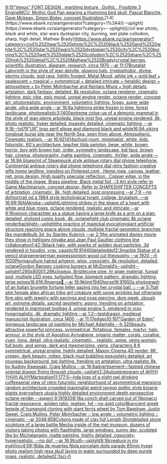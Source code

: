 [9:15](https://www.ebank.nz/aiartgenerator?category=9%3A15)["Venus" FONT DESIGN , marbling texture , Gothic , Frostbite 3 Engine](https://www.ebank.nz/aiartgenerator?category=%22Venus%22%2520FONT%2520DESIGN%2520%2C%2520marbling%2520texture%2520%2C%2520Gothic%2520%2C%2520Frostbite%25203%2520Engine)[MCU, Mythic God Pan wearing a Humming bird skull, Pascal Blanche, Dave Mckean, Simon Bisley, concept Illustration.](https://www.ebank.nz/aiartgenerator?category=MCU%2C%2520Mythic%2520God%2520Pan%2520wearing%2520a%2520Humming%2520bird%2520skull%2C%2520Pascal%2520Blanche%2C%2520Dave%2520Mckean%2C%2520Simon%2520Bisley%2C%2520concept%2520Illustration.)[1:4](https://www.ebank.nz/aiartgenerator?category=1%3A4)[--uplight](https://www.ebank.nz/aiartgenerator?category=--uplight)[civil war photo, black and white, star wars dystopian city, burning, wet plate collodion, sharp, high detail, Mathew Brady](https://www.ebank.nz/aiartgenerator?category=civil%2520war%2520photo%2C%2520black%2520and%2520white%2C%2520star%2520wars%2520dystopian%2520city%2C%2520burning%2C%2520wet%2520plate%2520collodion%2C%2520sharp%2C%2520high%2520detail%2C%2520Mathew%2520Brady)[crystal berries, scientific illustration, diagram, research, circa 1970 --ar 11:17](https://www.ebank.nz/aiartgenerator?category=crystal%2520berries%2C%2520scientific%2520illustration%2C%2520diagram%2C%2520research%2C%2520circa%25201970%2520--ar%252011%3A17)[Brutalist Labyrinth in the style of jean delville, glowing halo, tryptophobic, divine, stormy clouds, god rays, lightly fogged, Metal Mood, white ink + gold leaf + opalescent + magical + symmetrical + detailed intricate + heraldic design + atmosphere + by Peter Mohrbacher and Kentaro Miura + high details, artstation, dark fantasy, detailed, 8k resolution, octane renderer, cinematic lighting, epic vibe, epic mood, unreal engine render, octane render, concept art, photorealistic, environment, volumetric lighting, foggy, super wide angle, ultra wide angle --ar 16:9](https://www.ebank.nz/aiartgenerator?category=Brutalist%2520Labyrinth%2520in%2520the%2520style%2520of%2520jean%2520delville%2C%2520glowing%2520halo%2C%2520tryptophobic%2C%2520divine%2C%2520stormy%2520clouds%2C%2520god%2520rays%2C%2520lightly%2520fogged%2C%2520Metal%2520Mood%2C%2520white%2520ink%2520%2B%2520gold%2520leaf%2520%2B%2520opalescent%2520%2B%2520magical%2520%2B%2520symmetrical%2520%2B%2520detailed%2520intricate%2520%2B%2520heraldic%2520design%2520%2B%2520atmosphere%2520%2B%2520by%2520Peter%2520Mohrbacher%2520and%2520Kentaro%2520Miura%2520%2B%2520high%2520details%2C%2520artstation%2C%2520dark%2520fantasy%2C%2520detailed%2C%25208k%2520resolution%2C%2520octane%2520renderer%2C%2520cinematic%2520lighting%2C%2520epic%2520vibe%2C%2520epic%2520mood%2C%2520unreal%2520engine%2520render%2C%2520octane%2520render%2C%2520concept%2520art%2C%2520photorealistic%2C%2520environment%2C%2520volumetric%2520lighting%2C%2520foggy%2C%2520super%2520wide%2520angle%2C%2520ultra%2520wide%2520angle%2520--ar%252016%3A9)[a lightning strike frozen in time, forest landscape, photorealistic](https://www.ebank.nz/aiartgenerator?category=a%2520lightning%2520strike%2520frozen%2520in%2520time%2C%2520forest%2520landscape%2C%2520photorealistic)[3:1](https://www.ebank.nz/aiartgenerator?category=3%3A1)[400](https://www.ebank.nz/aiartgenerator?category=400)[extreme colse-up of a demonic mammal in the style of jean pierre arboleda, black mist fog, unreal engine rendered, 8k, photo realistic,  hyper detailed,  insanely detailed, cinematic lighting, --ar 9:16](https://www.ebank.nz/aiartgenerator?category=extreme%2520colse-up%2520of%2520a%2520demonic%2520mammal%2520in%2520the%2520style%2520of%2520jean%2520pierre%2520arboleda%2C%2520black%2520mist%2520fog%2C%2520unreal%2520engine%2520rendered%2C%25208k%2C%2520photo%2520realistic%2C%2520%2520hyper%2520detailed%2C%2520%2520insanely%2520detailed%2C%2520cinematic%2520lighting%2C%2520--ar%25209%3A16)[--hd](https://www.ebank.nz/aiartgenerator?category=--hd)[79](https://www.ebank.nz/aiartgenerator?category=79)["UR" logo serif elipse and diamond black and white](https://www.ebank.nz/aiartgenerator?category=%22UR%22%2520logo%2520serif%2520elipse%2520and%2520diamond%2520black%2520and%2520white)[16:9](https://www.ebank.nz/aiartgenerator?category=16%3A9)[A viking longboat burial site near the North Sea, seen from above. Atmospheric. Cinematic realism. --ar 16:9](https://www.ebank.nz/aiartgenerator?category=A%2520viking%2520longboat%2520burial%2520site%2520near%2520the%2520North%2520Sea%2C%2520seen%2520from%2520above.%2520Atmospheric.%2520Cinematic%2520realism.%2520--ar%252016%3A9)[21414](https://www.ebank.nz/aiartgenerator?category=21414)[school room, mimimalist, white, kids, futuristic, 60's architecture, teacher tilda swinton, bege, white, brown, horror, boy with brown hair, order, symmetry landscape, kid face, brown hair, cinema, photography, matte painting, cinematic,  thriller, wide angle —ar 16:9](https://www.ebank.nz/aiartgenerator?category=school%2520room%2C%2520mimimalist%2C%2520white%2C%2520kids%2C%2520futuristic%2C%252060%27s%2520architecture%2C%2520teacher%2520tilda%2520swinton%2C%2520bege%2C%2520white%2C%2520brown%2C%2520horror%2C%2520boy%2520with%2520brown%2520hair%2C%2520order%2C%2520symmetry%2520landscape%2C%2520kid%2520face%2C%2520brown%2520hair%2C%2520cinema%2C%2520photography%2C%2520matte%2520painting%2C%2520cinematic%2C%2520%2520thriller%2C%2520wide%2520angle%2520%E2%80%94ar%252016%3A9)[A blueprint of Steampunk style antique rotary dial phone telephone,  Continental antique rotary dial phone telephone dial retro fashion creative gifts home landline, trending on Pinterest.com  , Hemp rope, canvas, leather, net, prop design, High quality specular reflection , Copper  edge, in the middle of the image, Brass pipeline,  Black metal foil,  ::3  Art style refer to Game Machinarium.  concept design, Refer to SHAPESHIFTER CONCEPTS  of artstation, cinematic,  8k, high detailed,  post processing    --ar 7:9   --no dof](https://www.ebank.nz/aiartgenerator?category=A%2520blueprint%2520of%2520Steampunk%2520style%2520antique%2520rotary%2520dial%2520phone%2520telephone%2C%2520%2520Continental%2520antique%2520rotary%2520dial%2520phone%2520telephone%2520dial%2520retro%2520fashion%2520creative%2520gifts%2520home%2520landline%2C%2520trending%2520on%2520Pinterest.com%2520%2520%2C%2520Hemp%2520rope%2C%2520canvas%2C%2520leather%2C%2520net%2C%2520prop%2520design%2C%2520High%2520quality%2520specular%2520reflection%2520%2C%2520Copper%2520%2520edge%2C%2520in%2520the%2520middle%2520of%2520the%2520image%2C%2520Brass%2520pipeline%2C%2520%2520Black%2520metal%2520foil%2C%2520%2520%3A%3A3%2520%2520Art%2520style%2520refer%2520to%2520Game%2520Machinarium.%2520%2520concept%2520design%2C%2520Refer%2520to%2520SHAPESHIFTER%2520CONCEPTS%2520%2520of%2520artstation%2C%2520cinematic%2C%2520%25208k%2C%2520high%2520detailed%2C%2520%2520post%2520processing%2520%2520%2520%2520--ar%25207%3A9%2520%2520%2520--no%2520dof)[portrait od a 1984 style techological tyrant, collage, brutalism, —ar 16:9](https://www.ebank.nz/aiartgenerator?category=portrait%2520od%2520a%25201984%2520style%2520techological%2520tyrant%2C%2520collage%2C%2520brutalism%2C%2520%E2%80%94ar%252016%3A9)[9:16](https://www.ebank.nz/aiartgenerator?category=9%3A16)[AlAkroka](https://www.ebank.nz/aiartgenerator?category=AlAkroka)[--uplight](https://www.ebank.nz/aiartgenerator?category=--uplight)[Lightning strikes in the shape of a heart with white and blue roses, octane rendered, realistic and intricate --ar 9:16](https://www.ebank.nz/aiartgenerator?category=Lightning%2520strikes%2520in%2520the%2520shape%2520of%2520a%2520heart%2520with%2520white%2520and%2520blue%2520roses%2C%2520octane%2520rendered%2C%2520realistic%2520and%2520intricate%2520--ar%25209%3A16)[venom charachter as a statue having a large knife as a arm on a stan, detailed, stylized comic book, 4k, octane](https://www.ebank.nz/aiartgenerator?category=venom%2520charachter%2520as%2520a%2520statue%2520having%2520a%2520large%2520knife%2520as%2520a%2520arm%2520on%2520a%2520stan%2C%2520detailed%2C%2520stylized%2520comic%2520book%2C%25204k%2C%2520octane)[fight club cinematic 8k octane render](https://www.ebank.nz/aiartgenerator?category=fight%2520club%2520cinematic%25208k%2520octane%2520render)[backlight](https://www.ebank.nz/aiartgenerator?category=backlight)[--uplight](https://www.ebank.nz/aiartgenerator?category=--uplight)[the practice of magickal evocation](https://www.ebank.nz/aiartgenerator?category=the%2520practice%2520of%2520magickal%2520evocation)[giant artificial structure reaching space above clouds, multiple fractal geometric branches like mandelbulb 3d, by Stanley Kubrick —ar 2:1](https://www.ebank.nz/aiartgenerator?category=giant%2520artificial%2520structure%2520reaching%2520space%2520above%2520clouds%2C%2520multiple%2520fractal%2520geometric%2520branches%2520like%2520mandelbulb%25203d%2C%2520by%2520Stanley%2520Kubrick%2520%E2%80%94ar%25202%3A1)[the animated disney movie they show in hell](https://www.ebank.nz/aiartgenerator?category=the%2520animated%2520disney%2520movie%2520they%2520show%2520in%2520hell)[issey miyake and Jean Paul Gaultier clothing line collaboration](https://www.ebank.nz/aiartgenerator?category=issey%2520miyake%2520and%2520Jean%2520Paul%2520Gaultier%2520clothing%2520line%2520collaboration)[1:4](https://www.ebank.nz/aiartgenerator?category=1%3A4)[2:3](https://www.ebank.nz/aiartgenerator?category=2%3A3)[black halo, with sparks of golden dust particles, 3d rendered in houdini, vray, caustic](https://www.ebank.nz/aiartgenerator?category=black%2520halo%2C%2520with%2520sparks%2520of%2520golden%2520dust%2520particles%2C%25203d%2520rendered%2520in%2520houdini%2C%2520vray%2C%2520caustic)[16:9](https://www.ebank.nz/aiartgenerator?category=16%3A9)[1440](https://www.ebank.nz/aiartgenerator?category=1440)[detailed](https://www.ebank.nz/aiartgenerator?category=detailed)[dof](https://www.ebank.nz/aiartgenerator?category=dof)[2:3](https://www.ebank.nz/aiartgenerator?category=2%3A3)[marble Statue of a pencil sharpener](https://www.ebank.nz/aiartgenerator?category=marble%2520Statue%2520of%2520a%2520pencil%2520sharpener)[german expressionism wood cut theosophy --w 1920 --h 1020](https://www.ebank.nz/aiartgenerator?category=german%2520expressionism%2520wood%2520cut%2520theosophy%2520--w%25201920%2520--h%25201020)[Permaculture hatred artgerm, wlop, cgsociety, 8k resolution, detailed, octane](https://www.ebank.nz/aiartgenerator?category=Permaculture%2520hatred%2520artgerm%2C%2520wlop%2C%2520cgsociety%2C%25208k%2520resolution%2C%2520detailed%2C%2520octane)[Gordon Ramsey cooking burgers at McDonald’s](https://www.ebank.nz/aiartgenerator?category=Gordon%2520Ramsey%2520cooking%2520burgers%2520at%2520McDonald%E2%80%99s)[--uplight](https://www.ebank.nz/aiartgenerator?category=--uplight)[--uplight](https://www.ebank.nz/aiartgenerator?category=--uplight)[1:2](https://www.ebank.nz/aiartgenerator?category=1%3A2)[90s](https://www.ebank.nz/aiartgenerator?category=90s)[8000](https://www.ebank.nz/aiartgenerator?category=8000)[1:2](https://www.ebank.nz/aiartgenerator?category=1%3A2)[8K](https://www.ebank.nz/aiartgenerator?category=8K)[closeup, Bristlecone pine, hr giger material, fungal pod, multiple LED eyes, turbulent flow, biomech pattern, dramatic lighting, large spines](https://www.ebank.nz/aiartgenerator?category=closeup%2C%2520Bristlecone%2520pine%2C%2520hr%2520giger%2520material%2C%2520fungal%2520pod%2C%2520multiple%2520LED%2520eyes%2C%2520turbulent%2520flow%2C%2520biomech%2520pattern%2C%2520dramatic%2520lighting%2C%2520large%2520spines)[16:9](https://www.ebank.nz/aiartgenerator?category=16%3A9)[16:9](https://www.ebank.nz/aiartgenerator?category=16%3A9)[manga](https://www.ebank.nz/aiartgenerator?category=manga)[💋 --ar 16:9](https://www.ebank.nz/aiartgenerator?category=%F0%9F%92%8B%2520--ar%252016%3A9)[klimt](https://www.ebank.nz/aiartgenerator?category=klimt)[1940](https://www.ebank.nz/aiartgenerator?category=1940)[horse](https://www.ebank.nz/aiartgenerator?category=horse)[16:9](https://www.ebank.nz/aiartgenerator?category=16%3A9)[1950s photograph of an Italian brunette fortune teller gazing into her crystal ball. :: --ar 5:7](https://www.ebank.nz/aiartgenerator?category=1950s%2520photograph%2520of%2520an%2520Italian%2520brunette%2520fortune%2520teller%2520gazing%2520into%2520her%2520crystal%2520ball.%2520%3A%3A%2520--ar%25205%3A7)[tall slim female alien african tribe girl creature with some wrinkles but otherwise firm skin with jewelry with earrings and nose piercing, dom qwek, zbrush art, extreme details, sacred geometry, agony, trending on artstation, rendered in marmoset toolbag 4, unreal engine 5, rendered in vray, hyperrealistic, 4k, dramatic lighting --ar 1:2](https://www.ebank.nz/aiartgenerator?category=tall%2520slim%2520female%2520alien%2520african%2520tribe%2520girl%2520creature%2520with%2520some%2520wrinkles%2520but%2520otherwise%2520firm%2520skin%2520with%2520jewelry%2520with%2520earrings%2520and%2520nose%2520piercing%2C%2520dom%2520qwek%2C%2520zbrush%2520art%2C%2520extreme%2520details%2C%2520sacred%2520geometry%2C%2520agony%2C%2520trending%2520on%2520artstation%2C%2520rendered%2520in%2520marmoset%2520toolbag%25204%2C%2520unreal%2520engine%25205%2C%2520rendered%2520in%2520vray%2C%2520hyperrealistic%2C%25204k%2C%2520dramatic%2520lighting%2520--ar%25201%3A2)[—test](https://www.ebank.nz/aiartgenerator?category=%E2%80%94test)[dragon, medieval manuscript illustration, circa 1400 --ar 11:17](https://www.ebank.nz/aiartgenerator?category=dragon%2C%2520medieval%2520manuscript%2520illustration%2C%2520circa%25201400%2520--ar%252011%3A17)[edges](https://www.ebank.nz/aiartgenerator?category=edges)[10:16](https://www.ebank.nz/aiartgenerator?category=10%3A16)[1](https://www.ebank.nz/aiartgenerator?category=1)["Garden of Eden" gorgeous landscape oil painting by Michael Adamidis --h 320](https://www.ebank.nz/aiartgenerator?category=%22Garden%2520of%2520Eden%22%2520gorgeous%2520landscape%2520oil%2520painting%2520by%2520Michael%2520Adamidis%2520--h%2520320)[beauty, attractive powerful princess, symmetrical, flirtatious, females, martyr, halo, armour, in the style of Agostino Arrivabene, organic matter, corals, coraline, cyan, lions, detail, ultra realistic, cinematic, , realistic, spine, veins women, full body, and wings, dark and mesmerizing, veins, characters 8 K symmetrical, unreal engine, highly detailed, Maxon Cinema 4D render, 8K , creepy, dark beauty, rotten, black mud bubbling exquisitely detailed, art nouveau background, top lighting, trending on artstation, ultra realistic 8k, by Audrey Kawasaki, Craig Mullins --ar 16:8](https://www.ebank.nz/aiartgenerator?category=beauty%2C%2520attractive%2520powerful%2520princess%2C%2520symmetrical%2C%2520flirtatious%2C%2520females%2C%2520martyr%2C%2520halo%2C%2520armour%2C%2520in%2520the%2520style%2520of%2520Agostino%2520Arrivabene%2C%2520organic%2520matter%2C%2520corals%2C%2520coraline%2C%2520cyan%2C%2520lions%2C%2520detail%2C%2520ultra%2520realistic%2C%2520cinematic%2C%2520%2C%2520realistic%2C%2520spine%2C%2520veins%2520women%2C%2520full%2520body%2C%2520and%2520wings%2C%2520dark%2520and%2520mesmerizing%2C%2520veins%2C%2520characters%25208%2520K%2520symmetrical%2C%2520unreal%2520engine%2C%2520highly%2520detailed%2C%2520Maxon%2520Cinema%25204D%2520render%2C%25208K%2520%2C%2520creepy%2C%2520dark%2520beauty%2C%2520rotten%2C%2520black%2520mud%2520bubbling%2520exquisitely%2520detailed%2C%2520art%2520nouveau%2520background%2C%2520top%2520lighting%2C%2520trending%2520on%2520artstation%2C%2520ultra%2520realistic%25208k%2C%2520by%2520Audrey%2520Kawasaki%2C%2520Craig%2520Mullins%2520--ar%252016%3A8)[advertisement](https://www.ebank.nz/aiartgenerator?category=advertisement)[--fast](https://www.ebank.nz/aiartgenerator?category=--fast)[red chinese oriental dragon flying through clouds](https://www.ebank.nz/aiartgenerator?category=red%2520chinese%2520oriental%2520dragon%2520flying%2520through%2520clouds)[--uplight](https://www.ebank.nz/aiartgenerator?category=--uplight)[2:3](https://www.ebank.nz/aiartgenerator?category=2%3A3)[Autostereogram of AHYH YHVH ALHYM](https://www.ebank.nz/aiartgenerator?category=Autostereogram%2520of%2520AHYH%2520YHVH%2520ALHYM)[artstation](https://www.ebank.nz/aiartgenerator?category=artstation)[11:17](https://www.ebank.nz/aiartgenerator?category=11%3A17)[7:5](https://www.ebank.nz/aiartgenerator?category=7%3A5)[—hd](https://www.ebank.nz/aiartgenerator?category=%E2%80%94hd)[a logo of a night owl drinking coffee](https://www.ebank.nz/aiartgenerator?category=a%2520logo%2520of%2520a%2520night%2520owl%2520drinking%2520coffee)[aerial view of retro futuristic neighborhood of asymmetrical mansions random architecture crowded maximalist weird raygun gothic style bizarre plants everywhere utopia highly detailed environment depth perspective octane render --aspect 9:19](https://www.ebank.nz/aiartgenerator?category=aerial%2520view%2520of%2520retro%2520futuristic%2520neighborhood%2520of%2520asymmetrical%2520mansions%2520random%2520architecture%2520crowded%2520maximalist%2520weird%2520raygun%2520gothic%2520style%2520bizarre%2520plants%2520everywhere%2520utopia%2520highly%2520detailed%2520environment%2520depth%2520perspective%2520octane%2520render%2520--aspect%25209%3A19)[1920](https://www.ebank.nz/aiartgenerator?category=1920)[9:16](https://www.ebank.nz/aiartgenerator?category=9%3A16)[a conch shell carved out of fibonacci fractal resonance, golden ratio, realism, hd --no gold color](https://www.ebank.nz/aiartgenerator?category=a%2520conch%2520shell%2520carved%2520out%2520of%2520fibonacci%2520fractal%2520resonance%2C%2520golden%2520ratio%2C%2520realism%2C%2520hd%2520--no%2520gold%2520color)[8k](https://www.ebank.nz/aiartgenerator?category=8k)[ancient greek temple of humanoid cloning with giant ferris wheel by Tom Bagshaw, Justin Sweet, Craig Mullins, Peter Mohrbacher :: low angle :: volumetric lighting :: cinematic --ar 2048:858](https://www.ebank.nz/aiartgenerator?category=ancient%2520greek%2520temple%2520of%2520humanoid%2520cloning%2520with%2520giant%2520ferris%2520wheel%2520by%2520Tom%2520Bagshaw%2C%2520Justin%2520Sweet%2C%2520Craig%2520Mullins%2C%2520Peter%2520Mohrbacher%2520%3A%3A%2520low%2520angle%2520%3A%3A%2520volumetric%2520lighting%2520%3A%3A%2520cinematic%2520--ar%25202048%3A858)[Cyborg,made of clay,full Length Shot](https://www.ebank.nz/aiartgenerator?category=Cyborg%2Cmade%2520of%2520clay%2Cfull%2520Length%2520Shot)[detailed stone sculpture of a large battle Mecha inside of the met museum, dozens of visitors taking photos with flashlights, large windows, sunny day, sculpted like by Michelangelo, matte painting, highly detailed, cgsociety, hyperrealistic, --no dof, --ar 16:9](https://www.ebank.nz/aiartgenerator?category=detailed%2520stone%2520sculpture%2520of%2520a%2520large%2520battle%2520Mecha%2520inside%2520of%2520the%2520met%2520museum%2C%2520dozens%2520of%2520visitors%2520taking%2520photos%2520with%2520flashlights%2C%2520large%2520windows%2C%2520sunny%2520day%2C%2520sculpted%2520like%2520by%2520Michelangelo%2C%2520matte%2520painting%2C%2520highly%2520detailed%2C%2520cgsociety%2C%2520hyperrealistic%2C%2520--no%2520dof%2C%2520--ar%252016%3A9)[truth](https://www.ebank.nz/aiartgenerator?category=truth)[--uplight](https://www.ebank.nz/aiartgenerator?category=--uplight)[9:16](https://www.ebank.nz/aiartgenerator?category=9%3A16)[creature in my eye](https://www.ebank.nz/aiartgenerator?category=creature%2520in%2520my%2520eye)[Vinci](https://www.ebank.nz/aiartgenerator?category=Vinci)[4:5](https://www.ebank.nz/aiartgenerator?category=4%3A5)[9:16](https://www.ebank.nz/aiartgenerator?category=9%3A16)[dia de muertes Nola porcelain dolls parade 85mm hyper photo realism high res](https://www.ebank.nz/aiartgenerator?category=dia%2520de%2520muertes%2520Nola%2520porcelain%2520dolls%2520parade%252085mm%2520hyper%2520photo%2520realism%2520high%2520res)[a skull laying in water surrounded by deep purple roses, realistic, detailed](https://www.ebank.nz/aiartgenerator?category=a%2520skull%2520laying%2520in%2520water%2520surrounded%2520by%2520deep%2520purple%2520roses%2C%2520realistic%2C%2520detailed)[2:3](https://www.ebank.nz/aiartgenerator?category=2%3A3)[sci-fi](https://www.ebank.nz/aiartgenerator?category=sci-fi)